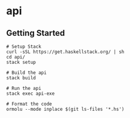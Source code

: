# api

## Getting Started

```shell
# Setup Stack
curl -sSL https://get.haskellstack.org/ | sh
cd api/
stack setup

# Build the api
stack build

# Run the api
stack exec api-exe

# Format the code
ormolu --mode inplace $(git ls-files '*.hs')
```
